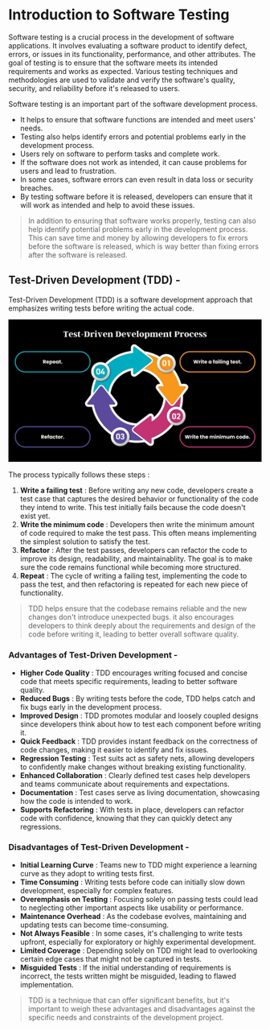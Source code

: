 # Introduction to Software Testing 

Software testing is a crucial process in the development of software applications. It involves evaluating a software product to identify defect, errors, or issues in its functionality, performance, and other attributes. The goal of testing is to ensure that the software meets its intended requirements and works as expected. Various testing techniques and methodologies are used to validate and verify the software's quality, security, and reliability before it's released to users.

Software testing is an important part of the software development process. 
- It helps to ensure that software functions are intended and meet users' needs.
- Testing also helps identify errors and potential problems early in the development process.
- Users rely on software to perform tasks and complete work. 
- If the software does not work as intended, it can cause problems for users and lead to frustration. 
- In some cases, software errors can even result in data loss or security breaches. 
- By testing software before it is released, developers can ensure that it will work as intended and help to avoid these issues.

> In addition to ensuring that software works properly, testing can also help identify potential problems early in the development process. This can save time and money by allowing developers to fix errors before the software is released, which is way better than fixing errors after the software is released.

## Test-Driven Development (TDD) -
Test-Driven Development (TDD) is a software development approach that emphasizes writing tests before writing the actual code.

![Test-Driven Development (TDD) Process](images/TDD%20Process.jpg)

The process typically follows these steps :
1. **Write a failing test** : Before writing any new code, developers create a test case that captures the desired behavior or functionality of the code they intend to write. This test initially fails because the code doesn't exist yet.
2. **Write the minimum code** : Developers then write the minimum amount of code required to make the test pass. This often means implementing the simplest solution to satisfy the test.
3. **Refactor** : After the test passes, developers can refactor the code to improve its design, readability, and maintainablity. The goal is to make sure the code remains functional while becoming more structured.
4. **Repeat** : The cycle of writing a failing test, implementing the code to pass the test, and then refactoring is repeated for each new piece of functionality.

> TDD helps ensure that the codebase remains reliable and the new changes don't introduce unexpected bugs. it also encourages developers to think deeply about the requirements and design of the code before writing it, leading to better overall software quality.

### Advantages of Test-Driven Development -
- **Higher Code Quality** : TDD encourages writing focused and concise code that meets specific requirements, leading to better software quality.
- **Reduced Bugs** : By writing tests before the code, TDD helps catch and fix bugs early in the development process.
- **Improved Design** : TDD promotes modular and loosely coupled designs since developers think about how to test each component before writing it.
- **Quick Feedback** : TDD provides instant feedback on the correctness of code changes, making it easier to identify and fix issues.
- **Regression Testing** : Test suits act as safety nets, allowing developers to confidently make changes without breaking existing functionality.
- **Enhanced Collaboration** : Clearly defined test cases help developers and teams communicate about requirements and expectations.
- **Documentation** : Test cases serve as living documentation, showcasing how the code is intended to work.
- **Supports Refactoring** : With tests in place, developers can refactor code with confidence, knowing that they can quickly detect any regressions.

### Disadvantages of Test-Driven Development -
- **Initial Learning Curve** : Teams new to TDD might experience a learning curve as they adopt to writing tests first.
- **Time Consuming** : Writing tests before code can initially slow down development, especially for complex features.
- **Overemphasis on Testing** : Focusing solely on passing tests could lead to neglecting other important aspects like usability or performance.
- **Maintenance Overhead** : As the codebase evolves, maintaining and updating tests can become time-consuming.
- **Not Always Feasible** : In some cases, it's challenging to write tests upfront, especially for exploratory or highly experimental development.
- **Limited Coverage** : Depending solely on TDD might lead to overlooking certain edge cases that might not be captured in tests.
- **Misguided Tests** : If the initial understanding of requirements is incorrect, the tests written might be misguided, leading to flawed implementation.

> TDD is a technique that can offer significant benefits, but it's important to weigh these advantages and disadvantages against the specific needs and constraints of the development project.